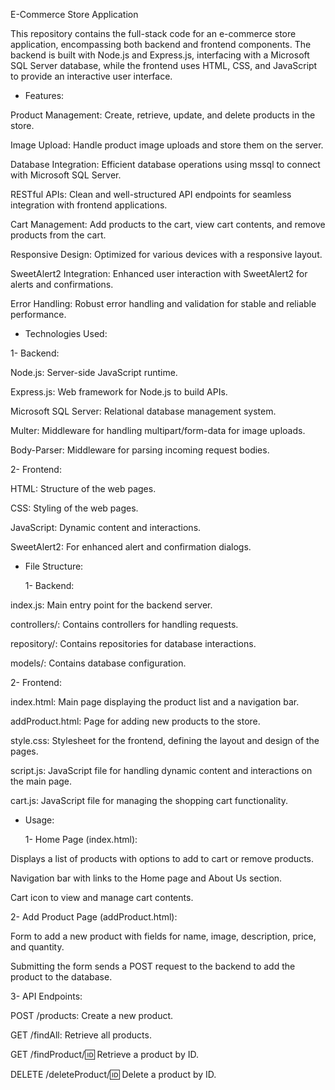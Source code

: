 E-Commerce Store Application

This repository contains the full-stack code for an e-commerce store application,
encompassing both backend and frontend components. The backend is built with Node.js and Express.js, 
interfacing with a Microsoft SQL Server database, while the frontend uses HTML, CSS, and JavaScript to provide an interactive user interface.

- Features:

Product Management: Create, retrieve, update, and delete products in the store.

Image Upload: Handle product image uploads and store them on the server.

Database Integration: Efficient database operations using mssql to connect with Microsoft SQL Server.

RESTful APIs: Clean and well-structured API endpoints for seamless integration with frontend applications.

Cart Management: Add products to the cart, view cart contents, and remove products from the cart.

Responsive Design: Optimized for various devices with a responsive layout.

SweetAlert2 Integration: Enhanced user interaction with SweetAlert2 for alerts and confirmations.

Error Handling: Robust error handling and validation for stable and reliable performance.

- Technologies Used:

 1- Backend:

Node.js: Server-side JavaScript runtime.

Express.js: Web framework for Node.js to build APIs.

Microsoft SQL Server: Relational database management system.

Multer: Middleware for handling multipart/form-data for image uploads.

Body-Parser: Middleware for parsing incoming request bodies.

   2- Frontend:

HTML: Structure of the web pages.

CSS: Styling of the web pages.

JavaScript: Dynamic content and interactions.

SweetAlert2: For enhanced alert and confirmation dialogs.

- File Structure:

   1- Backend:

index.js: Main entry point for the backend server.

controllers/: Contains controllers for handling requests.

repository/: Contains repositories for database interactions.

models/: Contains database configuration.

   2- Frontend:

index.html: Main page displaying the product list and a navigation bar.

addProduct.html: Page for adding new products to the store.

style.css: Stylesheet for the frontend, defining the layout and design of the pages.

script.js: JavaScript file for handling dynamic content and interactions on the main page.

cart.js: JavaScript file for managing the shopping cart functionality.

- Usage:

    1- Home Page (index.html):

Displays a list of products with options to add to cart or remove products.

Navigation bar with links to the Home page and About Us section.

Cart icon to view and manage cart contents.

   2- Add Product Page (addProduct.html):

Form to add a new product with fields for name, image, description, price, and quantity.

Submitting the form sends a POST request to the backend to add the product to the database.

   3- API Endpoints:

POST /products: Create a new product.

GET /findAll: Retrieve all products.

GET /findProduct/:id: Retrieve a product by ID.

DELETE /deleteProduct/:id: Delete a product by ID.
